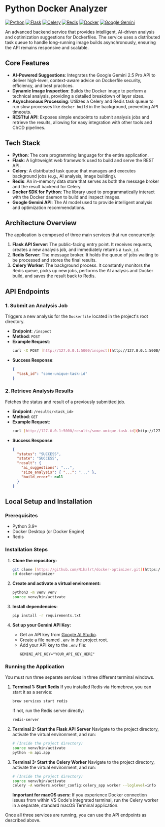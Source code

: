 # Python Docker Analyzer

[![Python](https://img.shields.io/badge/Python-3.9%2B-blue)](https://python.org)
[![Flask](https://img.shields.io/badge/Flask-3.0-black)](https://flask.palletsprojects.com/)
[![Celery](https://img.shields.io/badge/Celery-5.3-green)](https://docs.celeryq.dev/)
[![Redis](https://img.shields.io/badge/Redis-4.5-red)](https://redis.io/)
[![Docker](https://img.shields.io/badge/Docker-20.10%2B-blue)](https://docker.com)
[![Google Gemini](https://img.shields.io/badge/Google_Gemini-2.5_Pro-purple)](https://ai.google.dev/)

An advanced backend service that provides intelligent, AI-driven analysis and optimization suggestions for Dockerfiles. The service uses a distributed task queue to handle long-running image builds asynchronously, ensuring the API remains responsive and scalable.

## Core Features

- **AI-Powered Suggestions**: Integrates the Google Gemini 2.5 Pro API to deliver high-level, context-aware advice on Dockerfile security, efficiency, and best practices.
- **Dynamic Image Inspection**: Builds the Docker image to perform a technical analysis, providing a detailed breakdown of layer sizes.
- **Asynchronous Processing**: Utilizes a Celery and Redis task queue to run slow processes like `docker build` in the background, preventing API timeouts.
- **RESTful API**: Exposes simple endpoints to submit analysis jobs and retrieve the results, allowing for easy integration with other tools and CI/CD pipelines.

## Tech Stack

- **Python**: The core programming language for the entire application.
- **Flask**: A lightweight web framework used to build and serve the REST API.
- **Celery**: A distributed task queue that manages and executes background jobs (e.g., AI analysis, image building).
- **Redis**: An in-memory data store that serves as both the message broker and the result backend for Celery.
- **Docker SDK for Python**: The library used to programmatically interact with the Docker daemon to build and inspect images.
- **Google Gemini API**: The AI model used to provide intelligent analysis and optimization recommendations.

## Architecture Overview

The application is composed of three main services that run concurrently:

1.  **Flask API Server**: The public-facing entry point. It receives requests, creates a new analysis job, and immediately returns a `task_id`.
2.  **Redis Server**: The message broker. It holds the queue of jobs waiting to be processed and stores the final results.
3.  **Celery Worker**: The background process. It constantly monitors the Redis queue, picks up new jobs, performs the AI analysis and Docker build, and saves the result back to Redis.

## API Endpoints

### 1. Submit an Analysis Job

Triggers a new analysis for the `Dockerfile` located in the project's root directory.

- **Endpoint**: `/inspect`
- **Method**: `POST`
- **Example Request**:
  ```bash
  curl -X POST [http://127.0.0.1:5000/inspect](http://127.0.0.1:5000/inspect)
  ```
- **Success Response**:
  ```json
  {
    "task_id": "some-unique-task-id"
  }
  ```

### 2. Retrieve Analysis Results

Fetches the status and result of a previously submitted job.

- **Endpoint**: `/results/<task_id>`
- **Method**: `GET`
- **Example Request**:
  ```bash
  curl [http://127.0.0.1:5000/results/some-unique-task-id](http://127.0.0.1:5000/results/some-unique-task-id)
  ```
- **Success Response**:
  ```json
  {
    "status": "SUCCESS",
    "state": "SUCCESS",
    "result": {
      "ai_suggestions": "...",
      "size_analysis": { "...": "..." },
      "build_error": null
    }
  }
  ```

## Local Setup and Installation

### Prerequisites

- Python 3.9+
- Docker Desktop (or Docker Engine)
- Redis

### Installation Steps

1.  **Clone the repository:**
    ```bash
    git clone [https://github.com/Nihalrt/docker-optimizer.git](https://github.com/Nihalrt/docker-optimizer.git)
    cd docker-optimizer
    ```

2.  **Create and activate a virtual environment:**
    ```bash
    python3 -m venv venv
    source venv/bin/activate
    ```

3.  **Install dependencies:**
    ```bash
    pip install -r requirements.txt
    ```

4.  **Set up your Gemini API Key:**
    - Get an API key from [Google AI Studio](https://aistudio.google.com/app/apikey).
    - Create a file named `.env` in the project root.
    - Add your API key to the `.env` file:
      ```
      GEMINI_API_KEY="YOUR_API_KEY_HERE"
      ```

### Running the Application

You must run three separate services in three different terminal windows.

1.  **Terminal 1: Start Redis**
    If you installed Redis via Homebrew, you can start it as a service:
    ```bash
    brew services start redis
    ```
    If not, run the Redis server directly:
    ```bash
    redis-server
    ```

2.  **Terminal 2: Start the Flask API Server**
    Navigate to the project directory, activate the virtual environment, and run:
    ```bash
    # (Inside the project directory)
    source venv/bin/activate
    python -m api.app
    ```

3.  **Terminal 3: Start the Celery Worker**
    Navigate to the project directory, activate the virtual environment, and run:
    ```bash
    # (Inside the project directory)
    source venv/bin/activate
    celery -A workers.worker_config:celery_app worker --loglevel=info
    ```
    **Important for macOS users:** If you experience Docker connection issues from within VS Code's integrated terminal, run the Celery worker in a separate, standard macOS Terminal application.

Once all three services are running, you can use the API endpoints as described above.
